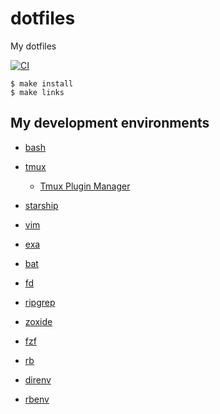 # dotfiles
My dotfiles

[![CI](https://github.com/thara/dotfiles/actions/workflows/ci.yml/badge.svg)](https://github.com/thara/dotfiles/actions/workflows/ci.yml)

```
$ make install
$ make links
```

## My development environments

- [bash](https://www.gnu.org/software/bash/)
- [tmux](https://github.com/tmux/tmux)
  - [Tmux Plugin Manager](https://github.com/tmux-plugins/tpm)
- [starship](https://github.com/starship/starship)

- [vim](https://www.vim.org/)

- [exa](https://github.com/ogham/exa)
- [bat](https://github.com/sharkdp/bat)
- [fd](https://github.com/sharkdp/fd)
- [ripgrep](https://github.com/BurntSushi/ripgrep)
- [zoxide](https://github.com/ajeetdsouza/zoxide)
- [fzf](https://github.com/junegunn/fzf)
- [rb](https://github.com/thisredone/rb)

- [direnv](https://direnv.net)
- [rbenv](https://github.com/rbenv/rbenv)
